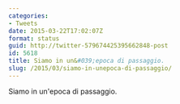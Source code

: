 ```yaml
---
categories:
- Tweets
date: 2015-03-22T17:02:07Z
format: status
guid: http://twitter-579674425395662848-post
id: 5618
title: Siamo in un&#039;epoca di passaggio.
slug: /2015/03/siamo-in-unepoca-di-passaggio/
---
```


Siamo in un'epoca di passaggio.